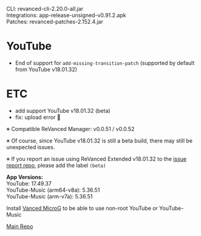 CLI: revanced-cli-2.20.0-all.jar  
Integrations: app-release-unsigned-v0.91.2.apk  
Patches: revanced-patches-2.152.4.jar  

YouTube
==
- End of support for `add-missing-transition-patch` (supported by default from YouTube v18.01.32)

ETC
==
- add support YouTube v18.01.32 (beta)
- fix: upload error 🫠

※ Compatible ReVanced Manager: v0.0.51 / v0.0.52

※ Of course, since YouTube v18.01.32 is still a beta build, there may still be unexpected issues.

※ If you report an issue using ReVanced Extended v18.01.32 to the [issue report repo](https://github.com/inotia00/ReVanced_Extended), please add the label `(beta)`
  
**App Versions:**  
YouTube: 17.49.37  
YouTube-Music (arm64-v8a): 5.36.51  
YouTube-Music (arm-v7a): 5.36.51  

Install [Vanced MicroG](https://github.com/inotia00/VancedMicroG/releases) to be able to use non-root YouTube or YouTube-Music  

[Main Repo](https://github.com/NoName-exe/revanced-extended)  
